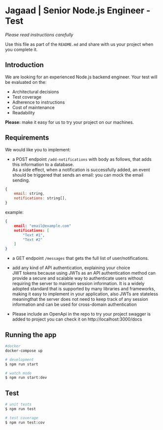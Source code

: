 
# Jagaad | Senior Node.js Engineer - Test

*Please read instructions carefully*

Use this file as part of the `README.md` and share with us your project when you complete it.

## Introduction
We are looking for an experienced Node.js backend engineer.
Your test will be evaluated on the:

* Architectural decisions
* Test coverage
* Adherence to instructions
* Cost of maintenance
* Readability
 

**Please:** make it easy for us to try your project on our machines.


## Requirements

We would like you to implement:

- a POST endpoint `/add-notifications` with body as follows, that adds this information to a database.  
As a side effect, when a notification is successfully added, an event should be triggered that sends an email: you can mock the email sending. 

```javascript
{
    email: string,
    notifications: string[],
}
```
example:
```json
{
    email: "email@example.com"
    notifications: [
        "Text #1",
        "Text #2"
    ]
}
```


- a GET endpoint `/messages` that gets the full list of user/notifications.  

- add any kind of API authentication, explaining your choice <br>
	JWT tokens because using JWTs as an API authentication method can provide a secure and scalable way to authenticate users without requiring the server to maintain session information. It is a widely adopted standard that is supported by many libraries and frameworks, making it easy to implement in your application, also JWTs are stateless meaningthat the server does not need to keep track of any session information and can be used for cross-domain authentication

- Please include an OpenApi in the repo to try your project
	swagger is added to project you can check it on
	http://localhost:3000/docs



## Running the app

```bash
#docker
docker-compose up

# development
$ npm run start

# watch mode
$ npm run start:dev
```

## Test

```bash
# unit tests
$ npm run test

# test coverage
$ npm run test:cov
```

